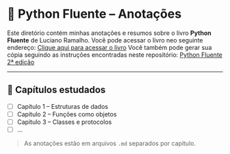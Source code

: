 # 📖 Python Fluente – Anotações

Este diretório contém minhas anotações e resumos sobre o livro **Python Fluente** de Luciano Ramalho.
Você pode acessar o livro neo seguinte endereço: [Clique aqui para acessar o livro](https://pythonfluente.com/2/)
Você também pode gerar sua cópia seguindo as instruções encontradas neste repositório: [Python Fluente 2ª edição](https://github.com/pythonfluente/PythonFluente2e)

---

## 📘 Capítulos estudados

- [ ] Capítulo 1 – Estruturas de dados
- [ ] Capítulo 2 – Funções como objetos
- [ ] Capítulo 3 – Classes e protocolos
- [ ] ...

> As anotações estão em arquivos `.md` separados por capítulo.